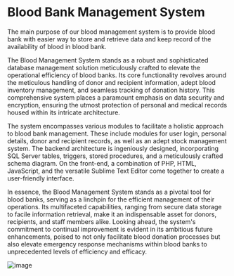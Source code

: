 # Blood Bank Management System


The main purpose of our blood management system is to provide blood bank  with easier way to store and retrieve data and keep record of the availability of  blood in blood bank.


The Blood Management System stands as a robust and sophisticated database management solution meticulously crafted to elevate the operational efficiency of blood banks. Its core functionality revolves around the meticulous handling of donor and recipient information, adept blood inventory management, and seamless tracking of donation history. This comprehensive system places a paramount emphasis on data security and encryption, ensuring the utmost protection of personal and medical records housed within its intricate architecture.

The system encompasses various modules to facilitate a holistic approach to blood bank management. These include modules for user login, personal details, donor and recipient records, as well as an adept stock management system. The backend architecture is ingeniously designed, incorporating SQL Server tables, triggers, stored procedures, and a meticulously crafted schema diagram. On the front-end, a combination of PHP, HTML, JavaScript, and the versatile Sublime Text Editor come together to create a user-friendly interface.

In essence, the Blood Management System stands as a pivotal tool for blood banks, serving as a linchpin for the efficient management of their operations. Its multifaceted capabilities, ranging from secure data storage to facile information retrieval, make it an indispensable asset for donors, recipients, and staff members alike. Looking ahead, the system's commitment to continual improvement is evident in its ambitious future enhancements, poised to not only facilitate blood donation processes but also elevate emergency response mechanisms within blood banks to unprecedented levels of efficiency and efficacy.


![image](https://github.com/user-attachments/assets/fe4ef742-3311-4e54-87ca-754667615f04)


